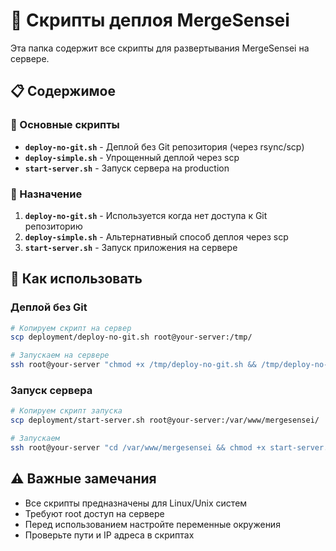 # 🚀 Скрипты деплоя MergeSensei

Эта папка содержит все скрипты для развертывания MergeSensei на сервере.

## 📋 Содержимое

### 🔧 Основные скрипты
- **`deploy-no-git.sh`** - Деплой без Git репозитория (через rsync/scp)
- **`deploy-simple.sh`** - Упрощенный деплой через scp
- **`start-server.sh`** - Запуск сервера на production

### 🎯 Назначение

1. **`deploy-no-git.sh`** - Используется когда нет доступа к Git репозиторию
2. **`deploy-simple.sh`** - Альтернативный способ деплоя через scp
3. **`start-server.sh`** - Запуск приложения на сервере

## 🚀 Как использовать

### Деплой без Git
```bash
# Копируем скрипт на сервер
scp deployment/deploy-no-git.sh root@your-server:/tmp/

# Запускаем на сервере
ssh root@your-server "chmod +x /tmp/deploy-no-git.sh && /tmp/deploy-no-git.sh deploy"
```

### Запуск сервера
```bash
# Копируем скрипт запуска
scp deployment/start-server.sh root@your-server:/var/www/mergesensei/

# Запускаем
ssh root@your-server "cd /var/www/mergesensei && chmod +x start-server.sh && ./start-server.sh"
```

## ⚠️ Важные замечания

- Все скрипты предназначены для Linux/Unix систем
- Требуют root доступ на сервере
- Перед использованием настройте переменные окружения
- Проверьте пути и IP адреса в скриптах
